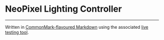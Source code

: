 # NeoPixel Lighting Controller

----------

Written in [CommonMark-flavoured Markdown](https://commonmark.org/) using the
associated [live testing tool](https://spec.commonmark.org/dingus/).
